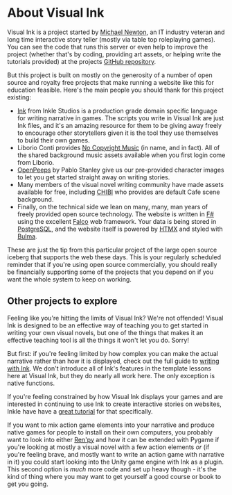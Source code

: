 # About Visual Ink

Visual Ink is a project started by [Michael Newton](https://blog.mavnn.co.uk/), an IT industry veteran and long time interactive story teller (mostly via table top roleplaying games). You can see the code that runs this server or even help to improve the project (whether that's by coding, providing art assets, or helping write the tutorials provided) at the projects [GitHub repository](https://github.com/mavnn/VisualInk).

But this project is built on mostly on the generosity of a number of open source and royalty free projects that make running a website like this for education feasible. Here's the main people you should thank for this project existing:

- [Ink](https://www.inklestudios.com/ink/) from Inkle Studios is a production grade domain specific language for writing narrative in games. The scripts you write in Visual Ink are just Ink files, and it's an amazing resource for them to be giving away freely to encourage other storytellers given it is the tool they use themselves to build their own games.
- Liborio Conti provides [No Copyright Music](https://www.no-copyright-music.com/) (in name, and in fact). All of the shared background music assets available when you first login come from Liborio.
- [OpenPeeps](https://www.openpeeps.com/) by Pablo Stanley give us our pre-provided character images to let you get started straight away on writing stories.
- Many members of the visual novel writing community have made assets available for free, including [CHIBI](https://itch.io/queue/c/4113937/visual-novel-backgrounds?game_id=1397476) who provides are default Cafe scene background.
- Finally, on the technical side we lean on many, many, man years of freely provided open source technology. The website is written in [F#](https://fsharp.org/) using the excellent [Falco](https://www.falcoframework.com/) web framework. Your data is being stored in [PostgreSQL](https://www.postgresql.org/), and the website itself is powered by [HTMX](https://htmx.org/) and styled with [Bulma](https://bulma.io/).

These are just the tip from this particular project of the large open source iceberg that supports the web these days. This is your regularly scheduled reminder that if you're using open source commercially, you should really be financially supporting some of the projects that you depend on if you want the whole system to keep on working.

## Other projects to explore

Feeling like you're hitting the limits of Visual Ink? We're not offended! Visual Ink is designed to be an effective way of teaching you to get started in writing your own visual novels, but one of the things that makes it an effective teaching tool is all the things it won't let you do. Sorry!

But first: if you're feeling limited by how complex you can make the actual narrative rather than how it is displayed, check out the full guide to [writing with Ink](https://github.com/inkle/ink/blob/master/Documentation/WritingWithInk.md). We don't introduce all of Ink's features in the template lessons here at Visual Ink, but they do nearly all work here. The only exception is native functions.

If you're feeling constrained by how Visual Ink displays your games and are interested in continuing to use Ink to create interactive stories on websites, Inkle have have a [great tutorial](https://www.inklestudios.com/ink/web-tutorial/) for that specifically.

If you want to mix action game elements into your narrative and produce native games for people to install on their own computers, you probably want to look into either [Ren'py](https://www.renpy.org/) and how it can be extended with Pygame if you're looking at mostly a visual novel with a few action elements *or* (if you're feeling brave, and mostly want to write an action game with narrative in it) you could start looking into the Unity game engine with Ink as a plugin. This second option is *much* more code and set up heavy though - it's the kind of thing where you may want to get yourself a good course or book to get you going.
